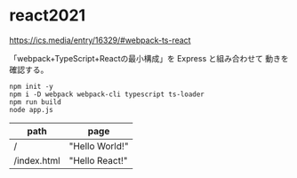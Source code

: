 # react2021

https://ics.media/entry/16329/#webpack-ts-react

「webpack+TypeScript+Reactの最小構成」を Express と組み合わせて
動きを確認する。

```
npm init -y
npm i -D webpack webpack-cli typescript ts-loader
npm run build
node app.js
```

path | page
---- | ----
/           | "Hello World!"
/index.html | "Hello React!"
